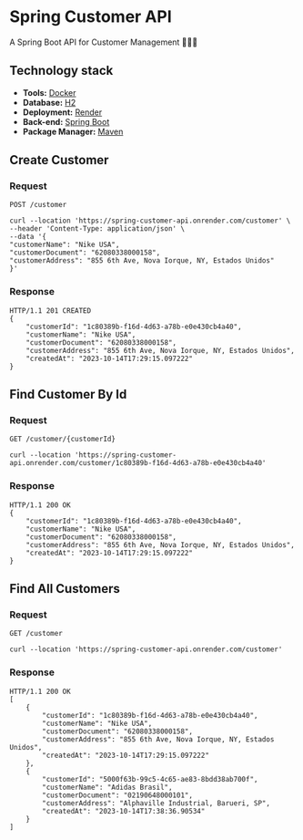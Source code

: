 # Spring Customer API

A Spring Boot API for Customer Management 👨🏻‍💻

## Technology stack

- **Tools:** [Docker](https://www.docker.com/)
- **Database:** [H2](https://www.h2database.com/)
- **Deployment:** [Render](https://render.com/)
- **Back-end:** [Spring Boot](https://spring.io/)
- **Package Manager:** [Maven](https://maven.apache.org/)

## Create Customer

### Request

`POST /customer`

    curl --location 'https://spring-customer-api.onrender.com/customer' \
    --header 'Content-Type: application/json' \
    --data '{
    "customerName": "Nike USA",
    "customerDocument": "62080338000158",
    "customerAddress": "855 6th Ave, Nova Iorque, NY, Estados Unidos"
    }'

### Response

    HTTP/1.1 201 CREATED
    {
        "customerId": "1c80389b-f16d-4d63-a78b-e0e430cb4a40",
        "customerName": "Nike USA",
        "customerDocument": "62080338000158",
        "customerAddress": "855 6th Ave, Nova Iorque, NY, Estados Unidos",
        "createdAt": "2023-10-14T17:29:15.097222"
    }

## Find Customer By Id

### Request

`GET /customer/{customerId}`

    curl --location 'https://spring-customer-api.onrender.com/customer/1c80389b-f16d-4d63-a78b-e0e430cb4a40'

### Response

    HTTP/1.1 200 OK
    {
        "customerId": "1c80389b-f16d-4d63-a78b-e0e430cb4a40",
        "customerName": "Nike USA",
        "customerDocument": "62080338000158",
        "customerAddress": "855 6th Ave, Nova Iorque, NY, Estados Unidos",
        "createdAt": "2023-10-14T17:29:15.097222"
    }

## Find All Customers

### Request

`GET /customer`

    curl --location 'https://spring-customer-api.onrender.com/customer'

### Response

    HTTP/1.1 200 OK
    [
        {
            "customerId": "1c80389b-f16d-4d63-a78b-e0e430cb4a40",
            "customerName": "Nike USA",
            "customerDocument": "62080338000158",
            "customerAddress": "855 6th Ave, Nova Iorque, NY, Estados Unidos",
            "createdAt": "2023-10-14T17:29:15.097222"
        },
        {
            "customerId": "5000f63b-99c5-4c65-ae83-8bdd38ab700f",
            "customerName": "Adidas Brasil",
            "customerDocument": "02190648000101",
            "customerAddress": "Alphaville Industrial, Barueri, SP",
            "createdAt": "2023-10-14T17:38:36.90534"
        }
    ]